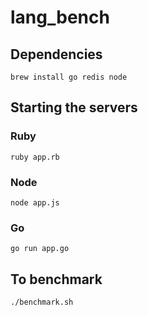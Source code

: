 # lang_bench

## Dependencies
`brew install go redis node`

## Starting the servers

### Ruby
`ruby app.rb`

### Node
`node app.js`

### Go
`go run app.go`

## To benchmark
`./benchmark.sh`